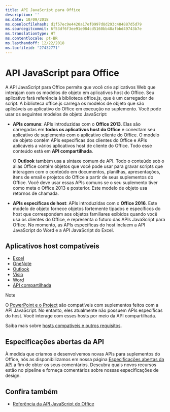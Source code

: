 ```yaml
---
title: API JavaScript para Office
description: ''
ms.date: 10/09/2018
ms.openlocfilehash: d1f57ec9e4420a17ef0997d8d293c484887d5d79
ms.sourcegitcommit: 6f53df6f3ee91e084cd5160bb48afbbd49743b7e
ms.translationtype: HT
ms.contentlocale: pt-BR
ms.lasthandoff: 12/22/2018
ms.locfileid: "27432771"
---
```

# <a name="javascript-api-for-office"></a>API JavaScript para Office

A API JavaScript para Office permite que você crie aplicativos Web que interajam com os modelos de objeto em aplicativos host do Office. Seu aplicativo fará referência à biblioteca office.js, que é um carregador de script. A biblioteca office.js carrega os modelos de objeto que são aplicáveis ao aplicativo do Office em execução no suplemento. Você pode usar os seguintes modelos de objeto JavaScript:

- **APIs comuns**: APIs introduzidas com o **Office 2013**. Elas são carregadas em **todos os aplicativos host do Office** e conectam seu aplicativo de suplemento com o aplicativo cliente do Office. O modelo de objeto contém APIs específicas dos clientes do Office e APIs aplicáveis a vários aplicativos host de cliente do Office. Todo esse conteúdo está em **API compartilhada**. 

  O **Outlook** também usa a sintaxe comum de API. Todo o conteúdo sob o alias Office contém objetos que você pode usar para gravar scripts que interagem com o conteúdo em documentos, planilhas, apresentações, itens de email e projetos do Office a partir de seus suplementos do Office. Você deve usar essas APIs comuns se o seu suplemento tiver como meta o Office 2013 e posterior. Este modelo de objeto usa retornos de chamada.

- **APIs específicas de host**: APIs introduzidas com o **Office 2016**. Este modelo de objeto fornece objetos fortemente tipados e específicos do host que correspondem aos objetos familiares exibidos quando você usa os clientes do Office, e representa o futuro das APIs JavaScript para Office. No momento, as APIs específicas do host incluem a API JavaScript do Word e a API JavaScript do Excel.

## <a name="supported-host-applications"></a>Aplicativos host compatíveis

- [Excel](overview/excel-add-ins-reference-overview.md)
- [OneNote](overview/onenote-add-ins-javascript-reference.md)
- [Outlook](requirement-sets/outlook-api-requirement-sets.md)
- [Visio](overview/visio-javascript-reference-overview.md)
- [Word](overview/word-add-ins-reference-overview.md)
- [API compartilhada](requirement-sets/office-add-in-requirement-sets.md)

> [!NOTE] 
> O [PowerPoint e o Project](requirement-sets/powerpoint-and-project-note.md) são compatíveis com suplementos feitos com a API JavaScript. No entanto, eles atualmente não possuem APIs específicas do host. Você interage com esses hosts por meio da API compartilhada.

Saiba mais sobre [hosts compatíveis e outros requisitos](https://docs.microsoft.com/office/dev/add-ins/concepts/requirements-for-running-office-add-ins).

## <a name="open-api-specifications"></a>Especificações abertas da API

À medida que criamos e desenvolvemos novas APIs para suplementos do Office, nós as disponibilizamos em nossa página [Especificações abertas da API](openspec.md) a fim de obter os seus comentários. Descubra quais novos recursos estão no pipeline e forneça comentários sobre nossas especificações de design.

## <a name="see-also"></a>Confira também

- [Referência da API JavaScript do Office](https://docs.microsoft.com/javascript/api/overview/office?view=office-js)